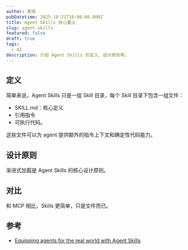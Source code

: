 ```yaml
---
author: 青扬
pubDatetime: 2025-10-21T10:00:00.000Z
title: Agent Skills 核心要义
slug: agent-skills
featured: false
draft: true
tags:
  - AI
description: 介绍 Agent Skills 的定义、设计原则等。
---
```


## 定义

简单来说，Agent Skills 只是一组 Skill 目录，每个 Skill 目录下包含一组文件：
- SKILL.md：核心定义
- 引用指令
- 可执行代码。

这些文件可以为 agent 提供额外的指令上下文和确定性代码能力。

## 设计原则

渐进式加载是 Agent Skills 的核心设计原则。

## 对比

和 MCP 相比，Skills 更简单，只是文件而已。

## 参考
- [Equipping agents for the real world with Agent Skills](https://www.anthropic.com/engineering/equipping-agents-for-the-real-world-with-agent-skills)